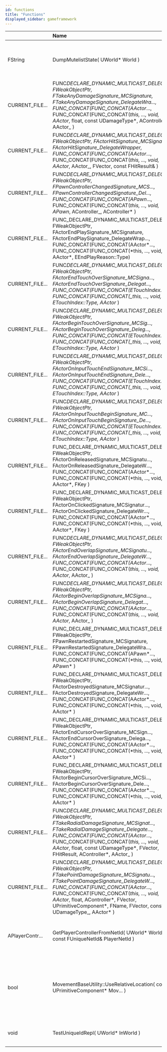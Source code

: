 ```yaml
---
id: functions
title: "Functions"
displayed_sidebar: gameframework
---
```


|                 | Name                                                                                                                                                                                                                                                                                                                                | Description                                                                                      |     |
| :-------------- | :---------------------------------------------------------------------------------------------------------------------------------------------------------------------------------------------------------------------------------------------------------------------------------------------------------------------------------- | ------------------------------------------------------------------------------------------------ | --- |
| FString         | DumpMutelistState( UWorld\* World )                                                                                                                                                                                                                                                                                                 | Dump out information about all player controller mute state                                      |
| CURRENT_FILE... | FUNC*DECLARE_DYNAMIC_MULTICAST_DELEGATE( FWeakObjectPtr, FTakeAnyDamageSignature_MCSignature, FTakeAnyDamageSignature_DelegateWra..., FUNC_CONCAT(FUNC_CONCAT(AActor*..., FUNC_CONCAT(FUNC_CONCAT(*this, ..., void, AActor*, float, const UDamageType*, AController*, AActor\_ )                                                    | Delegate signatures.                                                                             |
| CURRENT_FILE... | FUNC*DECLARE_DYNAMIC_MULTICAST_DELEGATE( FWeakObjectPtr, FActorHitSignature_MCSignature, FActorHitSignature_DelegateWrapper, FUNC_CONCAT(FUNC_CONCAT(AActor*..., FUNC_CONCAT(FUNC_CONCAT(*this, ..., void, AActor*, AActor\_, FVector, const FHitResult& )                                                                          |                                                                                                  |
| CURRENT_FILE... | FUNC*DECLARE_DYNAMIC_MULTICAST_DELEGATE( FWeakObjectPtr, FPawnControllerChangedSignature_MCS..., FPawnControllerChangedSignature_Del..., FUNC_CONCAT(FUNC_CONCAT(APawn*..., FUNC_CONCAT(FUNC_CONCAT(*this, ..., void, APawn*, AController\_, AController\* )                                                                        |                                                                                                  |
| CURRENT_FILE... | FUNC_DECLARE_DYNAMIC_MULTICAST_DELEGATE( FWeakObjectPtr, FActorEndPlaySignature_MCSignature, FActorEndPlaySignature_DelegateWrap..., FUNC_CONCAT(FUNC_CONCAT(AActor*..., FUNC_CONCAT(FUNC_CONCAT(*this, ..., void, AActor\*, EEndPlayReason::Type)                                                                                  |                                                                                                  |
| CURRENT_FILE... | FUNC*DECLARE_DYNAMIC_MULTICAST_DELEGATE( FWeakObjectPtr, FActorEndTouchOverSignature_MCSigna..., FActorEndTouchOverSignature_Delegat..., FUNC_CONCAT(FUNC_CONCAT(ETouchIndex..., FUNC_CONCAT(FUNC_CONCAT(\_this, ..., void, ETouchIndex::Type, AActor* )                                                                            |                                                                                                  |
| CURRENT_FILE... | FUNC*DECLARE_DYNAMIC_MULTICAST_DELEGATE( FWeakObjectPtr, FActorBeginTouchOverSignature_MCSig..., FActorBeginTouchOverSignature_Deleg..., FUNC_CONCAT(FUNC_CONCAT(ETouchIndex..., FUNC_CONCAT(FUNC_CONCAT(\_this, ..., void, ETouchIndex::Type, AActor* )                                                                            |                                                                                                  |
| CURRENT_FILE... | FUNC*DECLARE_DYNAMIC_MULTICAST_DELEGATE( FWeakObjectPtr, FActorOnInputTouchEndSignature_MCSi..., FActorOnInputTouchEndSignature_Dele..., FUNC_CONCAT(FUNC_CONCAT(ETouchIndex..., FUNC_CONCAT(FUNC_CONCAT(\_this, ..., void, ETouchIndex::Type, AActor* )                                                                            |                                                                                                  |
| CURRENT_FILE... | FUNC*DECLARE_DYNAMIC_MULTICAST_DELEGATE( FWeakObjectPtr, FActorOnInputTouchBeginSignature_MC..., FActorOnInputTouchBeginSignature_De..., FUNC_CONCAT(FUNC_CONCAT(ETouchIndex..., FUNC_CONCAT(FUNC_CONCAT(\_this, ..., void, ETouchIndex::Type, AActor* )                                                                            |                                                                                                  |
| CURRENT_FILE... | FUNC_DECLARE_DYNAMIC_MULTICAST_DELEGATE( FWeakObjectPtr, FActorOnReleasedSignature_MCSignatu..., FActorOnReleasedSignature_DelegateW..., FUNC_CONCAT(FUNC_CONCAT(AActor*..., FUNC_CONCAT(FUNC_CONCAT(*this, ..., void, AActor\*, FKey )                                                                                             |                                                                                                  |
| CURRENT_FILE... | FUNC_DECLARE_DYNAMIC_MULTICAST_DELEGATE( FWeakObjectPtr, FActorOnClickedSignature_MCSignatur..., FActorOnClickedSignature_DelegateWr..., FUNC_CONCAT(FUNC_CONCAT(AActor*..., FUNC_CONCAT(FUNC_CONCAT(*this, ..., void, AActor\*, FKey )                                                                                             |                                                                                                  |
| CURRENT_FILE... | FUNC*DECLARE_DYNAMIC_MULTICAST_DELEGATE( FWeakObjectPtr, FActorEndOverlapSignature_MCSignatu..., FActorEndOverlapSignature_DelegateW..., FUNC_CONCAT(FUNC_CONCAT(AActor*..., FUNC_CONCAT(FUNC_CONCAT(*this, ..., void, AActor*, AActor\_ )                                                                                          |                                                                                                  |
| CURRENT_FILE... | FUNC*DECLARE_DYNAMIC_MULTICAST_DELEGATE( FWeakObjectPtr, FActorBeginOverlapSignature_MCSigna..., FActorBeginOverlapSignature_Delegat..., FUNC_CONCAT(FUNC_CONCAT(AActor*..., FUNC_CONCAT(FUNC_CONCAT(*this, ..., void, AActor*, AActor\_ )                                                                                          |                                                                                                  |
| CURRENT_FILE... | FUNC_DECLARE_DYNAMIC_MULTICAST_DELEGATE( FWeakObjectPtr, FPawnRestartedSignature_MCSignature, FPawnRestartedSignature_DelegateWra..., FUNC_CONCAT(FUNC_CONCAT(APawn*..., FUNC_CONCAT(FUNC_CONCAT(*this, ..., void, APawn\* )                                                                                                        |                                                                                                  |
| CURRENT_FILE... | FUNC_DECLARE_DYNAMIC_MULTICAST_DELEGATE( FWeakObjectPtr, FActorDestroyedSignature_MCSignatur..., FActorDestroyedSignature_DelegateWr..., FUNC_CONCAT(FUNC_CONCAT(AActor*..., FUNC_CONCAT(FUNC_CONCAT(*this, ..., void, AActor\* )                                                                                                   |                                                                                                  |
| CURRENT_FILE... | FUNC_DECLARE_DYNAMIC_MULTICAST_DELEGATE( FWeakObjectPtr, FActorEndCursorOverSignature_MCSign..., FActorEndCursorOverSignature_Delega..., FUNC_CONCAT(FUNC_CONCAT(AActor*..., FUNC_CONCAT(FUNC_CONCAT(*this, ..., void, AActor\* )                                                                                                   |                                                                                                  |
| CURRENT_FILE... | FUNC_DECLARE_DYNAMIC_MULTICAST_DELEGATE( FWeakObjectPtr, FActorBeginCursorOverSignature_MCSi..., FActorBeginCursorOverSignature_Dele..., FUNC_CONCAT(FUNC_CONCAT(AActor*..., FUNC_CONCAT(FUNC_CONCAT(*this, ..., void, AActor\* )                                                                                                   |                                                                                                  |
| CURRENT_FILE... | FUNC*DECLARE_DYNAMIC_MULTICAST_DELEGATE( FWeakObjectPtr, FTakeRadialDamageSignature_MCSignat..., FTakeRadialDamageSignature_Delegate..., FUNC_CONCAT(FUNC_CONCAT(AActor*..., FUNC_CONCAT(FUNC_CONCAT(*this, ..., void, AActor*, float, const UDamageType*, FVector, FHitResult, AController*, AActor\_ )                            |                                                                                                  |
| CURRENT_FILE... | FUNC*DECLARE_DYNAMIC_MULTICAST_DELEGATE( FWeakObjectPtr, FTakePointDamageSignature_MCSignatu..., FTakePointDamageSignature_DelegateW..., FUNC_CONCAT(FUNC_CONCAT(AActor*..., FUNC_CONCAT(FUNC_CONCAT(*this, ..., void, AActor*, float, AController*, FVector, UPrimitiveComponent*, FName, FVector, const UDamageType\_, AActor\* ) |                                                                                                  |
| APlayerContr... | GetPlayerControllerFromNetId( UWorld\* World, const FUniqueNetId& PlayerNetId )                                                                                                                                                                                                                                                     | Returns the player controller associated with this net id                                        |
| bool            | MovementBaseUtility::UseRelativeLocation( const UPrimitiveComponent\* Mov... )                                                                                                                                                                                                                                                      | Determine if we should use relative positioning when based on a component (because it may move). |
| void            | TestUniqueIdRepl( UWorld\* InWorld )                                                                                                                                                                                                                                                                                                | Test harness for Unique Id replication                                                           |
